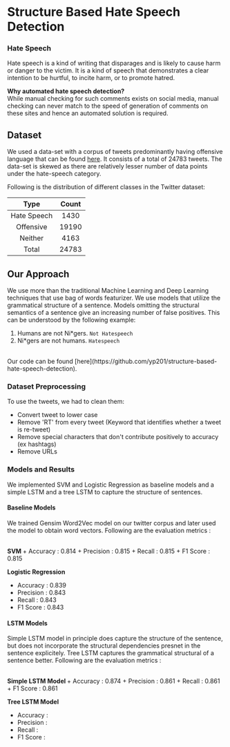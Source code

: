 # Structure Based Hate Speech Detection

### Hate Speech
Hate speech is a kind of writing that disparages and is likely to cause harm or danger to the victim. It is a kind of speech that demonstrates a clear intention to be hurtful, to incite harm, or to promote hatred.

<b>Why automated hate speech detection?</b>
<br/>
While manual checking for such comments exists on social media, manual checking can never match to the speed of generation of comments on these sites and hence an automated solution is required.

## Dataset
We used a data-set with a corpus of tweets predominantly having offensive language that can be found [here](https://raw.githubusercontent.com/t-davidson/hate-speech-and-offensive-language/master/data/labeled_data.csv?fbclid=IwAR2h6bXVZA4Zh1EVkeGi5fhbnHChqeXxDRL2SCSix8v0SLdD2jhWTAKAz1U). It consists of a total of 24783 tweets. The data-set is skewed as there are relatively lesser number of data points under the hate-speech category.

Following is the distribution of different classes in the Twitter dataset:

|Type         |Count  |
|:-----------:|:-----:|
|Hate Speech  |1430   |
|Offensive    |19190  |
|Neither      |4163   |
|Total        |24783  |


## Our Approach
We use more than the traditional Machine Learning and Deep Learning techniques that use bag of words featurizer. We use models that utilize the grammatical structure of a sentence. 
Models omitting the structural semantics of a sentence give an increasing number of false positives. This can be understood by the following example:
  1) Humans are not Ni\*gers. `Not Hatespeech`
  2) Ni\*gers are not humans. `Hatespeech`
<br/>
Our code can be found [here](https://github.com/yp201/structure-based-hate-speech-detection).

### Dataset Preprocessing 
To use the tweets, we had to clean them:
- Convert tweet to lower case
- Remove 'RT' from every tweet (Keyword that identifies whether a tweet is re-tweet) 
- Remove special characters that don't contribute positively to accuracy (ex hashtags)
- Remove URLs


### Models and Results
We implemented SVM and Logistic Regression as baseline models and a simple LSTM and a tree LSTM to capture the structure of sentences.

#### Baseline Models
We trained Gensim Word2Vec model on our twitter corpus and later used the model to obtain word vectors.
Following are the evaluation metrics :

<br/>
<b> SVM </b>
+ Accuracy : 0.814
+ Precision : 0.815
+ Recall : 0.815
+ F1 Score : 0.815

<b> Logistic Regression </b>
+ Accuracy : 0.839
+ Precision : 0.843
+ Recall : 0.843
+ F1 Score : 0.843

#### LSTM Models
Simple LSTM model in principle does capture the structure of the sentence, but does not incorporate the structural dependencies presnet in the sentence explicitely. Tree LSTM captures the grammatical structural of a sentence better.
Following are the evaluation metrics :

<br/>
<b> Simple LSTM Model </b>
+ Accuracy : 0.874
+ Precision : 0.861
+ Recall : 0.861
+ F1 Score : 0.861

<b> Tree LSTM Model </b>
+ Accuracy : 
+ Precision : 
+ Recall : 
+ F1 Score : 
